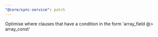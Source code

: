 ```yaml
---
"@core/sync-service": patch
---
```


Optimise where clauses that have a condition in the form 'array_field @> array_const'
